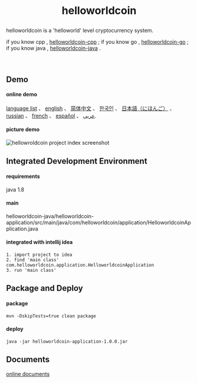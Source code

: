 <br/>

<h1><p align="center">helloworldcoin</p></h1>  

helloworldcoin is a 'helloworld' level cryptocurrency system.   

if you know cpp , [helloworldcoin-cpp](https://github.com/helloworldcoin/helloworldcoin-cpp) ;
if you know go , [helloworldcoin-go](https://github.com/helloworldcoin/helloworldcoin-go) ;
if you know java , [helloworldcoin-java](https://github.com/helloworldcoin/helloworldcoin-java) .
<br/><br/><br/>



## Demo
#### online demo
[language list](http://45.15.160.185) 、
 [english](http://45.15.160.185/english/index.html) 、
 [简体中文](http://45.15.160.185/chinese/index.html) 、
 [한국인](http://45.15.160.185/korean/index.html) 、
 [日本語（にほんご）](http://45.15.160.185/japanese/index.html) 、
 [russian](http://45.15.160.185/russian/index.html) 、
 [french](http://45.15.160.185/french/index.html) 、
 [español](http://45.15.160.185/spanish/index.html) 、
 <a href='http://45.15.160.185/arabic/index.html'>عربى</a>.
#### picture demo
![hellowroldcoin project index screenshot](https://user-images.githubusercontent.com/98028742/171856867-826c78fc-a694-4bad-ad92-540ea143b26c.png)  



## Integrated Development Environment
#### requirements
java 1.8

#### main
helloworldcoin-java/helloworldcoin-application/src/main/java/com/helloworldcoin/application/HelloworldcoinApplication.java

#### integrated with intellij idea
``` 
1. import project to idea
2. find 'main class' com.helloworldcoin.application.HelloworldcoinApplication
3. run 'main class'
```



## Package and Deploy
#### package
``` 
mvn -DskipTests=true clean package
```
#### deploy
```
java -jar helloworldcoin-application-1.0.0.jar
```



## Documents
[online documents](https://github.com/helloworldcoin/helloworldcoin-document)
